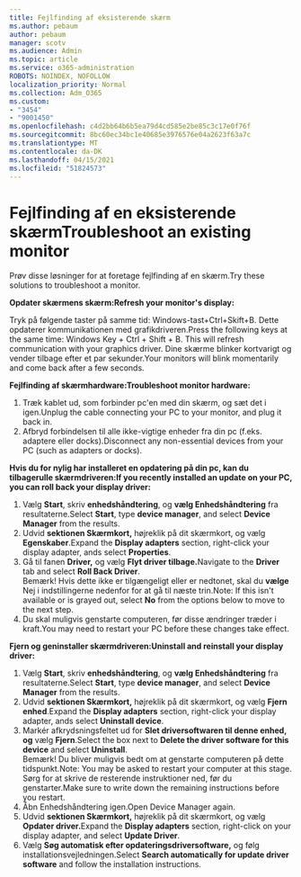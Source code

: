 ```yaml
---
title: Fejlfinding af eksisterende skærm
ms.author: pebaum
author: pebaum
manager: scotv
ms.audience: Admin
ms.topic: article
ms.service: o365-administration
ROBOTS: NOINDEX, NOFOLLOW
localization_priority: Normal
ms.collection: Adm_O365
ms.custom:
- "3454"
- "9001450"
ms.openlocfilehash: c4d2bb64b6b5ea79d4cd585e2be85c3c17e0f76f
ms.sourcegitcommit: 8bc60ec34bc1e40685e3976576e04a2623f63a7c
ms.translationtype: MT
ms.contentlocale: da-DK
ms.lasthandoff: 04/15/2021
ms.locfileid: "51824573"
---
```

# <a name="troubleshoot-an-existing-monitor"></a><span data-ttu-id="ff60a-102">Fejlfinding af en eksisterende skærm</span><span class="sxs-lookup"><span data-stu-id="ff60a-102">Troubleshoot an existing monitor</span></span>

<span data-ttu-id="ff60a-103">Prøv disse løsninger for at foretage fejlfinding af en skærm.</span><span class="sxs-lookup"><span data-stu-id="ff60a-103">Try these solutions to troubleshoot a monitor.</span></span> 

<span data-ttu-id="ff60a-104">**Opdater skærmens skærm:**</span><span class="sxs-lookup"><span data-stu-id="ff60a-104">**Refresh your monitor's display:**</span></span>

<span data-ttu-id="ff60a-105">Tryk på følgende taster på samme tid: Windows-tast+Ctrl+Skift+B. Dette opdaterer kommunikationen med grafikdriveren.</span><span class="sxs-lookup"><span data-stu-id="ff60a-105">Press the following keys at the same time: Windows Key  + Ctrl + Shift + B. This will refresh communication with your graphics driver.</span></span> <span data-ttu-id="ff60a-106">Dine skærme blinker kortvarigt og vender tilbage efter et par sekunder.</span><span class="sxs-lookup"><span data-stu-id="ff60a-106">Your monitors will blink momentarily and come back after a few seconds.</span></span>

<span data-ttu-id="ff60a-107">**Fejlfinding af skærmhardware:**</span><span class="sxs-lookup"><span data-stu-id="ff60a-107">**Troubleshoot monitor hardware:**</span></span>

1. <span data-ttu-id="ff60a-108">Træk kablet ud, som forbinder pc'en med din skærm, og sæt det i igen.</span><span class="sxs-lookup"><span data-stu-id="ff60a-108">Unplug the cable connecting your PC to your monitor, and plug it back in.</span></span>
2. <span data-ttu-id="ff60a-109">Afbryd forbindelsen til alle ikke-vigtige enheder fra din pc (f.eks. adaptere eller docks).</span><span class="sxs-lookup"><span data-stu-id="ff60a-109">Disconnect any non-essential devices from your PC (such as adapters or docks).</span></span>

<span data-ttu-id="ff60a-110">**Hvis du for nylig har installeret en opdatering på din pc, kan du tilbagerulle skærmdriveren:**</span><span class="sxs-lookup"><span data-stu-id="ff60a-110">**If you recently installed an update on your PC, you can roll back your display driver:**</span></span>

1. <span data-ttu-id="ff60a-111">Vælg **Start**, skriv **enhedshåndtering**, og **vælg Enhedshåndtering** fra resultaterne.</span><span class="sxs-lookup"><span data-stu-id="ff60a-111">Select **Start**, type **device manager**, and select **Device Manager** from the results.</span></span>
2. <span data-ttu-id="ff60a-112">Udvid **sektionen Skærmkort,** højreklik på dit skærmkort, og vælg **Egenskaber**.</span><span class="sxs-lookup"><span data-stu-id="ff60a-112">Expand the **Display adapters** section, right-click your display adapter, ands select **Properties**.</span></span>
3. <span data-ttu-id="ff60a-113">Gå til fanen **Driver,** og vælg **Flyt driver tilbage.**</span><span class="sxs-lookup"><span data-stu-id="ff60a-113">Navigate to the **Driver** tab and select **Roll Back Driver**.</span></span> <br>
<span data-ttu-id="ff60a-114">Bemærk! Hvis dette ikke er tilgængeligt eller er nedtonet, skal du **vælge** Nej i indstillingerne nedenfor for at gå til næste trin.</span><span class="sxs-lookup"><span data-stu-id="ff60a-114">Note: If this isn't available or is grayed out, select **No** from the options below to move to the next step.</span></span>
4. <span data-ttu-id="ff60a-115">Du skal muligvis genstarte computeren, før disse ændringer træder i kraft.</span><span class="sxs-lookup"><span data-stu-id="ff60a-115">You may need to restart your PC before these changes take effect.</span></span>

<span data-ttu-id="ff60a-116">**Fjern og geninstaller skærmdriveren:**</span><span class="sxs-lookup"><span data-stu-id="ff60a-116">**Uninstall and reinstall your display driver:**</span></span>

1. <span data-ttu-id="ff60a-117">Vælg **Start**, skriv **enhedshåndtering**, og **vælg Enhedshåndtering** fra resultaterne.</span><span class="sxs-lookup"><span data-stu-id="ff60a-117">Select **Start**, type **device manager**, and select **Device Manager** from the results.</span></span>
2. <span data-ttu-id="ff60a-118">Udvid **sektionen Skærmkort,** højreklik på dit skærmkort, og vælg **Fjern enhed**.</span><span class="sxs-lookup"><span data-stu-id="ff60a-118">Expand the **Display adapters** section, right-click your display adapter, ands select **Uninstall device**.</span></span> 
3. <span data-ttu-id="ff60a-119">Markér afkrydsningsfeltet ud for **Slet driversoftwaren til denne enhed, og** vælg **Fjern**.</span><span class="sxs-lookup"><span data-stu-id="ff60a-119">Select the box next to **Delete the driver software for this device** and select **Uninstall**.</span></span><br>
<span data-ttu-id="ff60a-120">Bemærk! Du bliver muligvis bedt om at genstarte computeren på dette tidspunkt.</span><span class="sxs-lookup"><span data-stu-id="ff60a-120">Note: You may be asked to restart your computer at this stage.</span></span> <span data-ttu-id="ff60a-121">Sørg for at skrive de resterende instruktioner ned, før du genstarter.</span><span class="sxs-lookup"><span data-stu-id="ff60a-121">Make sure to write down the remaining instructions before you restart.</span></span>
4. <span data-ttu-id="ff60a-122">Åbn Enhedshåndtering igen.</span><span class="sxs-lookup"><span data-stu-id="ff60a-122">Open Device Manager again.</span></span>
5. <span data-ttu-id="ff60a-123">Udvid **sektionen Skærmkort,** højreklik på dit skærmkort, og vælg **Opdater driver.**</span><span class="sxs-lookup"><span data-stu-id="ff60a-123">Expand the **Display adapters** section, right-click on your display adapter, and select **Update Driver**.</span></span>
6. <span data-ttu-id="ff60a-124">Vælg **Søg automatisk efter opdateringsdriversoftware,** og følg installationsvejledningen.</span><span class="sxs-lookup"><span data-stu-id="ff60a-124">Select **Search automatically for update driver software** and follow the installation instructions.</span></span>